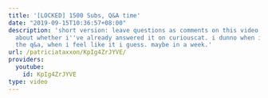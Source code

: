 ```yaml
---
title: '[LOCKED] 1500 Subs, Q&A time'
date: "2019-09-15T10:36:57+08:00"
description: 'short version: leave questions as comments on this video, don''t worry
  about whether i''ve already answered it on curiouscat. i dunno when i''ll record
  the q&a, when i feel like it i guess. maybe in a week.'
url: /patriciataxxon/KpIg4ZrJYVE/
providers:
  youtube:
    id: KpIg4ZrJYVE
type: video
---
```

